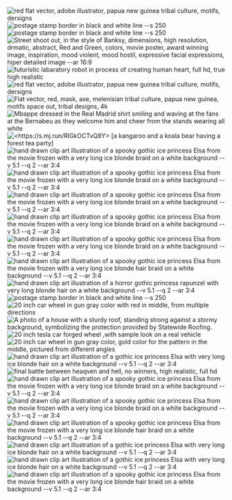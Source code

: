 <p style="display:flex;flex-direction:column;"><img src="https://cdn.discordapp.com/attachments/997271582005264384/1120176957364129853/pablobyday_red_flat_vector_adobe_illustrator_papua_new_guinea_t_9d8a7a8a-014d-45d3-9e14-f8177c407c2e.png" title="red flat vector, adobe illustrator, papua new guinea tribal culture, motifs, dersigns" /><img src="https://cdn.discordapp.com/attachments/997271582005264384/1120175726566588517/rbeckersea_postage_stamp_border_in_black_and_white_line_a46d778b-aee6-44b2-bbd1-ff7feb470ce0.png" title="postage stamp border in black and white line --s 250" /><img src="https://cdn.discordapp.com/attachments/997271582005264384/1120175708149391441/rbeckersea_postage_stamp_border_in_black_and_white_line_e3c94cd2-cc07-4605-bf1b-a5c01cd64b7e.png" title="postage stamp border in black and white line --s 250" /><img src="https://cdn.discordapp.com/attachments/997271582005264384/1120159098923663472/martian77_Street_shoot_out_in_the_style_of_Banksy_dimensions_hi_3f6993ce-bf24-4307-b9c8-c9aa88537ccc.png" title="Street shoot out, in the style of Banksy, dimensions, high resolution, drmatic, abstract, Red and Green, colors, movie poster, award winning image, inspiration, mood violent, mood hostil, expressive facial expressions, hiper detailed image --ar 16:9" /><img src="https://cdn.discordapp.com/attachments/997271582005264384/1120158228186148874/MelTheMaker_futuristic_labaratory_robot_in_process_of_creating__2713f6fc-fa78-4137-bdf8-5723e40c06ec.png" title="futuristic labaratory robot in process of creating human heart, full hd, true high realistic" /><img src="https://cdn.discordapp.com/attachments/997271582005264384/1120176950145732649/pablobyday_red_flat_vector_adobe_illustrator_papua_new_guinea_t_13134576-6620-489b-8af1-a753e2eeadf6.png" title="red flat vector, adobe illustrator, papua new guinea tribal culture, motifs, dersigns" /><img src="https://cdn.discordapp.com/attachments/997271582005264384/1120175598564802561/pablobyday_Flat_vector_red_mask_axe_melenisian_tribal_culture_p_8d7e2f18-7f27-47bf-afd0-4c554764098a.png" title="Flat vector, red, mask, axe, melenisian tribal culture, papua new guinea, motifs space out, tribal designs, 4k" /><img src="https://cdn.discordapp.com/attachments/997271582005264384/1120167959835463780/AnnickMartin_Mbappe_dressed_in_the_Real_Madrid_shirt_smiling_an_825b19c7-1308-4664-8acf-16c8c13c0daa.png" title="Mbappe dressed in the Real Madrid shirt smiling and waving at the fans at the Bernabeu as they welcome him and cheer from the stands wearing all white" /><img src="https://cdn.discordapp.com/attachments/997271582005264384/1120157658201202698/dsdt_a_kangaroo_and_a_koala_bear_having_a_forest_tea_party_111bcc1e-de52-408a-b27f-c0fa032eccab.png" title="<https://s.mj.run/RlGkOCTvQ8Y> [a kangaroo and a koala bear having a forest tea party]" /><img src="https://cdn.discordapp.com/attachments/997271582005264384/1120160998624604200/titaniumgirl_hand_drawn_clip_art_illustration_of_a_spooky_gothi_14e16e23-5480-4b1e-b4ca-ae9d5703f031.png" title="hand drawn clip art illustration of a spooky gothic ice princess Elsa from the movie frozen with a very long ice blonde braid on a white background --v 5.1 --q 2 --ar 3:4" /><img src="https://cdn.discordapp.com/attachments/997271582005264384/1120160075231801397/titaniumgirl_hand_drawn_clip_art_illustration_of_a_spooky_gothi_7a2404a8-1e35-4f25-965e-45b169ba8b61.png" title="hand drawn clip art illustration of a spooky gothic ice princess Elsa from the movie frozen with a very long ice blonde braid on a white background --v 5.1 --q 2 --ar 3:4" /><img src="https://cdn.discordapp.com/attachments/997271582005264384/1120160861852545075/titaniumgirl_hand_drawn_clip_art_illustration_of_a_spooky_gothi_6c36c53c-6c59-47b8-9a8a-0ab028733ea3.png" title="hand drawn clip art illustration of a spooky gothic ice princess Elsa from the movie frozen with a very long ice blonde braid on a white background --v 5.1 --q 2 --ar 3:4" /><img src="https://cdn.discordapp.com/attachments/997271582005264384/1120160067170349187/titaniumgirl_hand_drawn_clip_art_illustration_of_a_spooky_gothi_1fb8fdd9-1b69-4ee4-958d-d8fb322b8c0a.png" title="hand drawn clip art illustration of a spooky gothic ice princess Elsa from the movie frozen with a very long ice blonde braid on a white background --v 5.1 --q 2 --ar 3:4" /><img src="https://cdn.discordapp.com/attachments/997271582005264384/1120160060828569631/titaniumgirl_hand_drawn_clip_art_illustration_of_a_spooky_gothi_4b0fdb88-448d-41b1-a717-f5c30fad412b.png" title="hand drawn clip art illustration of a spooky gothic ice princess Elsa from the movie frozen with a very long ice blonde braid on a white background --v 5.1 --q 2 --ar 3:4" /><img src="https://cdn.discordapp.com/attachments/997271582005264384/1120159634901172295/titaniumgirl_hand_drawn_clip_art_illustration_of_a_spooky_gothi_f126ecf1-b347-43fd-867c-d48e58c80474.png" title="hand drawn clip art illustration of a spooky gothic ice princess Elsa from the movie frozen with a very long ice blonde hair braid on a white background --v 5.1 --q 2 --ar 3:4" /><img src="https://cdn.discordapp.com/attachments/997271582005264384/1120157160014352465/titaniumgirl_hand_drawn_clip_art_illustration_of_a_horror_gothi_e45d2599-69b2-4802-8ee7-4d0aab53b2aa.png" title="hand drawn clip art illustration of a horror gothic princess rapunzel with very long blonde hair on a white background --v 5.1 --q 2 --ar 3:4" /><img src="https://cdn.discordapp.com/attachments/997271582005264384/1120175734577696848/rbeckersea_postage_stamp_border_in_black_and_white_line_8569f99b-af1a-46da-8bf7-efa56b1852dd.png" title="postage stamp border in black and white line --s 250" /><img src="https://cdn.discordapp.com/attachments/997271582005264384/1120165553651318864/qiangieee_20_inch_car_wheel_in_gun_gray_color_with_red_in_middl_ef0514ff-af02-4422-b6e5-07080f3420d0.png" title="20 inch car wheel in gun gray color with red in middle, from multiple directions" /><img src="https://cdn.discordapp.com/attachments/997271582005264384/1120174449254207629/DavidB1966_A_photo_of_a_house_with_a_sturdy_roof_standing_stron_d9d214da-87e9-4aef-b796-6c58cb8645ea.png" title="A photo of a house with a sturdy roof, standing strong against a stormy background, symbolizing the protection provided by Statewide Roofing." /><img src="https://cdn.discordapp.com/attachments/997271582005264384/1120167694830940270/qiangieee_20_inch_tesla_car_forged_wheel_with_sample_look_on_a__fc664c52-af2e-433a-9280-775346d617de.png" title="20 inch tesla car forged wheel ,with sample look on a real vehicle" /><img src="https://cdn.discordapp.com/attachments/997271582005264384/1120167270375755826/qiangieee_20_inch_car_wheel_in_gun_gray_color_gold_color_for_th_2109f293-11fa-49a4-8d12-f45c9d573b2e.png" title="20 inch car wheel in gun gray color, gold color for the pattern in the middle, pictured from different angles" /><img src="https://cdn.discordapp.com/attachments/997271582005264384/1120158596446031903/titaniumgirl_hand_drawn_clip_art_illustration_of_a_gothic_ice_p_2379f6c2-9da1-4f76-859c-1b6b0594c7c8.png" title="hand drawn clip art illustration of a gothic ice princess Elsa with very long ice blonde hair on a white background --v 5.1 --q 2 --ar 3:4" /><img src="https://cdn.discordapp.com/attachments/997271582005264384/1120160387187363912/atvmxxi_final_battle_between_heaqven_and_hell_no_winners_high_r_cbf327ec-8472-45e2-9f06-e3653f83341d.png" title="final battle between heaqven and hell, no winners, high realistic, full hd" /><img src="https://cdn.discordapp.com/attachments/997271582005264384/1120160526740242474/titaniumgirl_hand_drawn_clip_art_illustration_of_a_spooky_gothi_24ab7378-2e6c-4f8a-8b2e-55b26dae5109.png" title="hand drawn clip art illustration of a spooky gothic ice princess Elsa from the movie frozen with a very long ice blonde braid on a white background --v 5.1 --q 2 --ar 3:4" /><img src="https://cdn.discordapp.com/attachments/997271582005264384/1120160053241053194/titaniumgirl_hand_drawn_clip_art_illustration_of_a_spooky_gothi_3db1e26a-67eb-4d4b-b331-00eb2ea1dfa5.png" title="hand drawn clip art illustration of a spooky gothic ice princess Elsa from the movie frozen with a very long ice blonde braid on a white background --v 5.1 --q 2 --ar 3:4" /><img src="https://cdn.discordapp.com/attachments/997271582005264384/1120159628274184283/titaniumgirl_hand_drawn_clip_art_illustration_of_a_spooky_gothi_1ebc5a05-4573-4c35-8ba4-76e57f802d52.png" title="hand drawn clip art illustration of a spooky gothic ice princess Elsa from the movie frozen with a very long ice blonde hair braid on a white background --v 5.1 --q 2 --ar 3:4" /><img src="https://cdn.discordapp.com/attachments/997271582005264384/1120158587726090240/titaniumgirl_hand_drawn_clip_art_illustration_of_a_gothic_ice_p_342b969c-a16e-4f1a-9377-69af6523e57b.png" title="hand drawn clip art illustration of a gothic ice princess Elsa with very long ice blonde hair on a white background --v 5.1 --q 2 --ar 3:4" /><img src="https://cdn.discordapp.com/attachments/997271582005264384/1120158583028461628/titaniumgirl_hand_drawn_clip_art_illustration_of_a_gothic_ice_p_885a86bf-e85e-4466-9c7e-5b99377af859.png" title="hand drawn clip art illustration of a gothic ice princess Elsa with very long ice blonde hair on a white background --v 5.1 --q 2 --ar 3:4" /><img src="https://cdn.discordapp.com/attachments/997271582005264384/1120159620044959804/titaniumgirl_hand_drawn_clip_art_illustration_of_a_spooky_gothi_fbaaa5f5-1eda-4b0f-ac6d-e98e1e60e16e.png" title="hand drawn clip art illustration of a spooky gothic ice princess Elsa from the movie frozen with a very long ice blonde hair braid on a white background --v 5.1 --q 2 --ar 3:4" /></p>